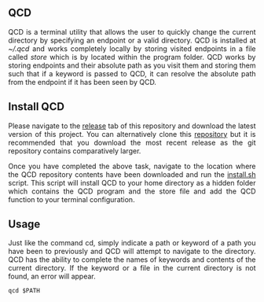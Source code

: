 ## QCD

<p align="justify">
QCD is a terminal utility that allows the user to quickly change the current directory by specifying an endpoint or a valid directory. QCD is installed at <i>~/.qcd</i> and works completely locally by storing visited endpoints in a file called <i>store</i> which is by located within the program folder. QCD works by storing endpoints and their absolute path as you visit them and storing them such that if a keyword is passed to QCD, it can resolve the absolute path from the endpoint if it has been seen by QCD.
</p>

## Install QCD

<p align="justify">
Please navigate to the <a href="https://github.com/nalinahuja22/qcd/releases">release</a> tab of this repository and download the latest version of this project. You can alternatively clone this <a href="https://github.com/nalinahuja22/qcd">repository</a> but it is recommended that you download the most recent release as the git repository contains comparatively larger.
</p>

<p align="justify">
Once you have completed the above task, navigate to the location where the QCD repository contents have been downloaded and run the <a href="https://github.com/nalinahuja22/qcd/blob/master/install.sh">install.sh</a> script. This script will install QCD to your home directory as a hidden folder which contains the QCD program and the store file and add the QCD function to your terminal configuration.
</p>

## Usage

<p align="justify">
Just like the command cd, simply indicate a path or keyword of a path you have been to previously and QCD will attempt to navigate to the directory. QCD has the ability to complete the names of keywords and contents of the current directory. If the keyword or a file in the current directory is not found, an error will appear.
</p>

```
qcd $PATH
```
